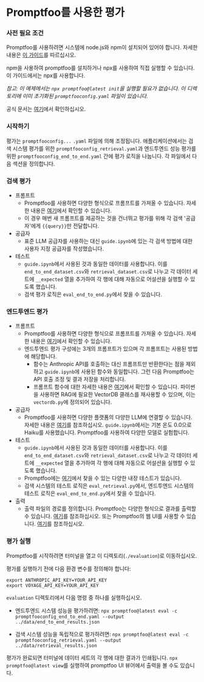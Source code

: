 # Promptfoo를 사용한 평가

### 사전 필요 조건
Promptfoo를 사용하려면 시스템에 node.js와 npm이 설치되어 있어야 합니다. 자세한 내용은 [이 가이드](https://docs.npmjs.com/downloading-and-installing-node-js-and-npm)를 따르십시오.

npm을 사용하여 promptfoo를 설치하거나 npx를 사용하여 직접 실행할 수 있습니다. 이 가이드에서는 npx를 사용합니다.

*참고: 이 예제에서는 `npx promptfoo@latest init`을 실행할 필요가 없습니다. 이 디렉토리에 이미 초기화된 `promptfooconfig.yaml` 파일이 있습니다.*

공식 문서는 [여기](https://www.promptfoo.dev/docs/getting-started)에서 확인하십시오.


### 시작하기
평가는 `promptfooconfig...` `.yaml` 파일에 의해 조정됩니다. 애플리케이션에서는 검색 시스템 평가를 위한 `promptfooconfig_retrieval.yaml`과 엔드투엔드 성능 평가를 위한 `promptfooconfig_end_to_end.yaml` 간에 평가 로직을 나눕니다. 각 파일에서 다음 섹션을 정의합니다.

### 검색 평가

- 프롬프트
    - Promptfoo를 사용하면 다양한 형식으로 프롬프트를 가져올 수 있습니다. 자세한 내용은 [여기](https://www.promptfoo.dev/docs/configuration/parameters)에서 확인할 수 있습니다.
    - 이 경우 매번 새 프롬프트를 제공하는 것을 건너뛰고 평가를 위해 각 검색 '공급자'에게 `{{query}}`만 전달합니다.
- 공급자
    - 표준 LLM 공급자를 사용하는 대신 `guide.ipynb`에 있는 각 검색 방법에 대한 사용자 지정 공급자를 작성했습니다.
- 테스트
    - `guide.ipynb`에서 사용된 것과 동일한 데이터를 사용합니다. 이를 `end_to_end_dataset.csv`와 `retrieval_dataset.csv`로 나누고 각 데이터 세트에 `__expected` 열을 추가하여 각 행에 대해 자동으로 어설션을 실행할 수 있도록 했습니다.
    - 검색 평가 로직은 `eval_end_to_end.py`에서 찾을 수 있습니다.

### 엔드투엔드 평가

- 프롬프트
    - Promptfoo를 사용하면 다양한 형식으로 프롬프트를 가져올 수 있습니다. 자세한 내용은 [여기](https://www.promptfoo.dev/docs/configuration/parameters)에서 확인할 수 있습니다.
    - 엔드투엔드 평가 구성에는 3개의 프롬프트가 있으며 각 프롬프트는 사용된 방법에 해당합니다.
        - 함수는 Anthropic API를 호출하는 대신 프롬프트만 반환한다는 점을 제외하고 `guide.ipynb`에 사용된 함수와 동일합니다. 그런 다음 Promptfoo는 API 호출 조정 및 결과 저장을 처리합니다.
        - 프롬프트 함수에 대한 자세한 내용은 [여기](https://www.promptfoo.dev/docs/configuration/parameters#prompt-functions)에서 확인할 수 있습니다. 파이썬을 사용하면 RAG에 필요한 VectorDB 클래스를 재사용할 수 있으며, 이는 `vectordb.py`에 정의되어 있습니다.
- 공급자
    - Promptfoo를 사용하면 다양한 플랫폼의 다양한 LLM에 연결할 수 있습니다. 자세한 내용은 [여기](https://www.promptfoo.dev/docs/providers)를 참조하십시오. `guide.ipynb`에서는 기본 온도 0.0으로 Haiku를 사용했습니다. Promptfoo를 사용하여 다양한 모델로 실험합니다.
- 테스트
    - `guide.ipynb`에서 사용된 것과 동일한 데이터를 사용합니다. 이를 `end_to_end_dataset.csv`와 `retrieval_dataset.csv`로 나누고 각 데이터 세트에 `__expected` 열을 추가하여 각 행에 대해 자동으로 어설션을 실행할 수 있도록 했습니다.
    - Promptfoo에는 [여기](https://www.promptfoo.dev/docs/configuration/expected-outputs/deterministic)에서 찾을 수 있는 다양한 내장 테스트가 있습니다.
    - 검색 시스템의 테스트 로직은 `eval_retrieval.py`에서, 엔드투엔드 시스템의 테스트 로직은 `eval_end_to_end.py`에서 찾을 수 있습니다.
- 출력
    - 출력 파일의 경로를 정의합니다. Promptfoo는 다양한 형식으로 결과를 출력할 수 있습니다. [여기](https://www.promptfoo.dev/docs/configuration/parameters/#output-file)를 참조하십시오. 또는 Promptfoo의 웹 UI를 사용할 수 있습니다. [여기](https://www.promptfoo.dev/docs/usage/web-ui)를 참조하십시오.


### 평가 실행

Promptfoo를 시작하려면 터미널을 열고 이 디렉토리(`./evaluation`)로 이동하십시오.

평가를 실행하기 전에 다음 환경 변수를 정의해야 합니다:

`export ANTHROPIC_API_KEY=YOUR_API_KEY`  
`export VOYAGE_API_KEY=YOUR_API_KEY`

`evaluation` 디렉토리에서 다음 명령 중 하나를 실행하십시오.

- 엔드투엔드 시스템 성능을 평가하려면: `npx promptfoo@latest eval -c promptfooconfig_end_to_end.yaml --output ../data/end_to_end_results.json`

- 검색 시스템 성능을 독립적으로 평가하려면: `npx promptfoo@latest eval -c promptfooconfig_retrieval.yaml --output ../data/retrieval_results.json`

평가가 완료되면 터미널에 데이터 세트의 각 행에 대한 결과가 인쇄됩니다. `npx promptfoo@latest view`를 실행하여 promptfoo UI 뷰어에서 출력을 볼 수도 있습니다.